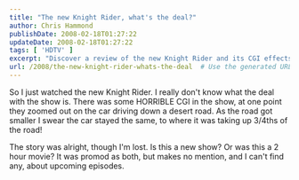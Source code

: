```yaml
---
title: "The new Knight Rider, what's the deal?"
author: Chris Hammond
publishDate: 2008-02-18T01:27:22
updateDate: 2008-02-18T01:27:22
tags: [ 'HDTV' ]
excerpt: "Discover a review of the new Knight Rider and its CGI effects. Uncover the confusion surrounding the show's format in this intriguing piece."
url: /2008/the-new-knight-rider-whats-the-deal  # Use the generated URL with year
---
```

<p>So I just watched the new Knight Rider. I really don't know what the deal with the show is. There was some HORRIBLE CGI in the show, at one point they zoomed out on the car driving down a desert road. As the road got smaller I swear the car stayed the same, to where it was taking up 3/4ths of the road!</p> <p>The story was alright, though I'm lost. Is this a new show? Or was this a 2 hour movie? It was promod as both, but makes no mention, and I can't find any, about upcoming episodes.</p>

